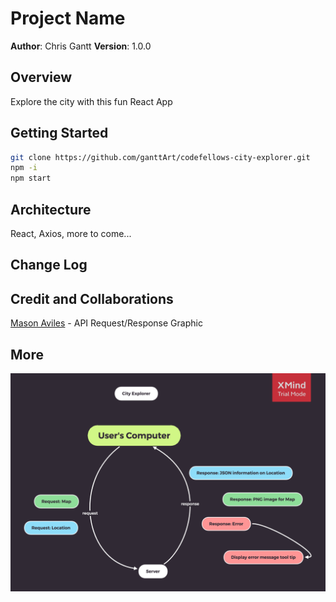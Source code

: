 # Project Name

**Author**: Chris Gantt
**Version**: 1.0.0

## Overview

Explore the city with this fun React App
<!-- Provide a high level overview of what this application is and why you are building it, beyond the fact that it's an assignment for this class. (i.e. What's your problem domain?) -->

## Getting Started

```bash
git clone https://github.com/ganttArt/codefellows-city-explorer.git
npm -i
npm start
```
<!-- What are the steps that a user must take in order to build this app on their own machine and get it running? -->

## Architecture

React, Axios, more to come...
<!-- Provide a detailed description of the application design. What technologies (languages, libraries, etc) you're using, and any other relevant design information. -->

## Change Log
<!-- Use this area to document the iterative changes made to your application as each feature is successfully implemented. Use time stamps. Here's an examples:

01-01-2001 4:59pm - Application now has a fully-functional express server, with a GET route for the location resource. -->

## Credit and Collaborations

[Mason Aviles](https://www.linkedin.com/in/masonaviles/) - API Request/Response Graphic
<!-- Give credit (and a link) to other people or resources that helped you build this application. -->

## More

![request/response graphic](public/assets/city-explorer-web-response-graph.png)
